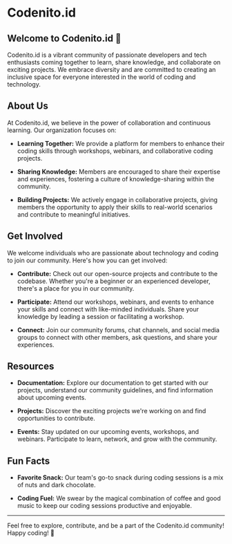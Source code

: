 # Codenito.id

## Welcome to Codenito.id 👋

Codenito.id is a vibrant community of passionate developers and tech enthusiasts coming together to learn, share knowledge, and collaborate on exciting projects. We embrace diversity and are committed to creating an inclusive space for everyone interested in the world of coding and technology.

## About Us

At Codenito.id, we believe in the power of collaboration and continuous learning. Our organization focuses on:

- **Learning Together:** We provide a platform for members to enhance their coding skills through workshops, webinars, and collaborative coding projects.

- **Sharing Knowledge:** Members are encouraged to share their expertise and experiences, fostering a culture of knowledge-sharing within the community.

- **Building Projects:** We actively engage in collaborative projects, giving members the opportunity to apply their skills to real-world scenarios and contribute to meaningful initiatives.

## Get Involved

We welcome individuals who are passionate about technology and coding to join our community. Here's how you can get involved:

- **Contribute:** Check out our open-source projects and contribute to the codebase. Whether you're a beginner or an experienced developer, there's a place for you in our community.

- **Participate:** Attend our workshops, webinars, and events to enhance your skills and connect with like-minded individuals. Share your knowledge by leading a session or facilitating a workshop.

- **Connect:** Join our community forums, chat channels, and social media groups to connect with other members, ask questions, and share your experiences.

## Resources

- **Documentation:** Explore our documentation to get started with our projects, understand our community guidelines, and find information about upcoming events.

- **Projects:** Discover the exciting projects we're working on and find opportunities to contribute.

- **Events:** Stay updated on our upcoming events, workshops, and webinars. Participate to learn, network, and grow with the community.

## Fun Facts

- **Favorite Snack:** Our team's go-to snack during coding sessions is a mix of nuts and dark chocolate.

- **Coding Fuel:** We swear by the magical combination of coffee and good music to keep our coding sessions productive and enjoyable.

---

Feel free to explore, contribute, and be a part of the Codenito.id community! Happy coding! 🚀
